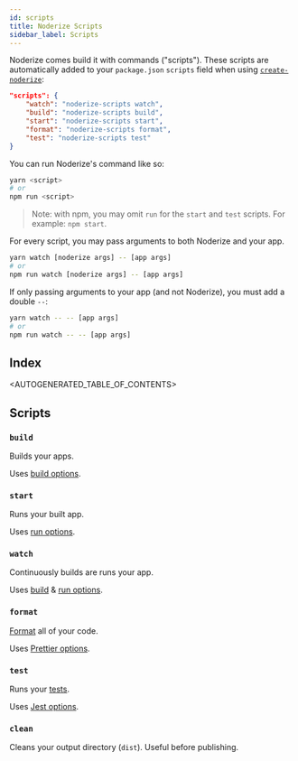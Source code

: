 ```yaml
---
id: scripts
title: Noderize Scripts
sidebar_label: Scripts
---
```


Noderize comes build it with commands ("scripts"). These scripts are automatically added to your `package.json` `scripts` field when using [`create-noderize`](create.md):

```json
"scripts": {
    "watch": "noderize-scripts watch",
    "build": "noderize-scripts build",
    "start": "noderize-scripts start",
    "format": "noderize-scripts format",
    "test": "noderize-scripts test"
}
```

You can run Noderize's command like so:

```bash
yarn <script>
# or
npm run <script>
```

> Note: with npm, you may omit `run` for the `start` and `test` scripts. For example: `npm start`.

For every script, you may pass arguments to both Noderize and your app.

```bash
yarn watch [noderize args] -- [app args]
# or
npm run watch [noderize args] -- [app args]
```

If only passing arguments to your app (and not Noderize), you must add a double `--`:

```bash
yarn watch -- -- [app args]
# or
npm run watch -- -- [app args]
```

## Index

<AUTOGENERATED_TABLE_OF_CONTENTS>

## Scripts

### `build`

Builds your apps.

Uses [build options](configuration-noderize.md#build-options).

### `start`

Runs your built app.

Uses [run options](configuration-noderize.md#run-options).

### `watch`

Continuously builds are runs your app.

Uses [build](configuration-noderize.md#build-options) & [run options](configuration-noderize.md#run-options).

### `format`

[Format](features-formatting.md) all of your code.

Uses [Prettier options](configuration-prettier.md).

### `test`

Runs your [tests](features-testing.md).

Uses [Jest options](configuration-jest.md).

### `clean`

Cleans your output directory (`dist`). Useful before publishing.
